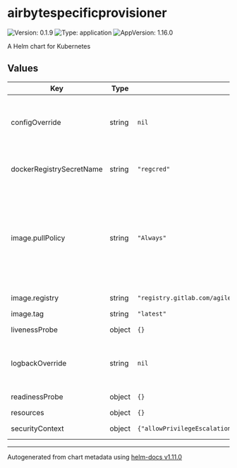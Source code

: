 # airbytespecificprovisioner

![Version: 0.1.9](https://img.shields.io/badge/Version-0.1.9-informational?style=flat-square) ![Type: application](https://img.shields.io/badge/Type-application-informational?style=flat-square) ![AppVersion: 1.16.0](https://img.shields.io/badge/AppVersion-1.16.0-informational?style=flat-square)

A Helm chart for Kubernetes

## Values

| Key | Type | Default | Description |
|-----|------|---------|-------------|
| configOverride | string | `nil` | This configuration allows you to override the application.conf file |
| dockerRegistrySecretName | string | `"regcred"` | Docker Registry Secret name used to access a private repo |
| image.pullPolicy | string | `"Always"` | The imagePullPolicy for a container and the tag of the image affect when the kubelet attempts to pull (download) the specified image. |
| image.registry | string | `"registry.gitlab.com/agilefactory/witboost.mesh/provisioning/sandbox/witboost.mesh.provisioning.sandbox.airbytespecificprovisioner"` | Image repository |
| image.tag | string | `"latest"` | Image tag |
| livenessProbe | object | `{}` | liveliness probe spec |
| logbackOverride | string | `nil` | This configuration allows you to override the logback.xml file |
| readinessProbe | object | `{}` | readiness probe spec |
| resources | object | `{}` | resources spec |
| securityContext | object | `{"allowPrivilegeEscalation":false,"runAsNonRoot":true,"runAsUser":1001}` | security context spec |

----------------------------------------------
Autogenerated from chart metadata using [helm-docs v1.11.0](https://github.com/norwoodj/helm-docs/releases/v1.11.0)
